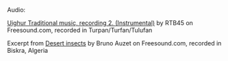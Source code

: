 Audio:

[Uighur Traditional music, recording 2. (Instrumental)](https://freesound.org/people/RTB45/sounds/192677/) by RTB45 on Freesound.com, recorded in Turpan/Turfan/Tulufan

Excerpt from [Desert insects](https://freesound.org/people/bruno.auzet/sounds/528081/) by Bruno Auzet on Freesound.com, recorded in Biskra, Algeria
